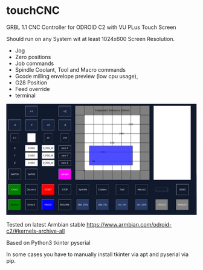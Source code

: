 # touchCNC
GRBL 1.1 CNC Controller for ODROID C2 with VU PLus Touch Screen

Should run on any System wit at least 1024x600 Screen Resolution. 

- Jog 
- Zero positions 
- Job commands 
- Spindle Coolant, Tool and Macro commands 
- Gcode milling envelope preview (low cpu usage), 
- G28 Position
- Feed override
- terminal

![Alt text](https://github.com/BKLronin/touchCNC/blob/815d2489f842d86d124fcf1924b28de70ac289a3/Screen.png "Preview")

Tested on latest Armbian stable https://www.armbian.com/odroid-c2/#kernels-archive-all

Based on
Python3
tkinter
pyserial

In some cases you have to manually install tkinter via apt and pyserial via pip.
